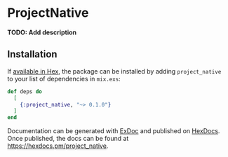 # ProjectNative

**TODO: Add description**

## Installation

If [available in Hex](https://hex.pm/docs/publish), the package can be installed
by adding `project_native` to your list of dependencies in `mix.exs`:

```elixir
def deps do
  [
    {:project_native, "~> 0.1.0"}
  ]
end
```

Documentation can be generated with [ExDoc](https://github.com/elixir-lang/ex_doc)
and published on [HexDocs](https://hexdocs.pm). Once published, the docs can
be found at <https://hexdocs.pm/project_native>.

